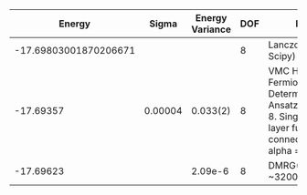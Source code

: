 |       Energy          |  Sigma          | Energy Variance  | DOF |Method                                                          | Data repository                |
| ----------------------| --------------- | -----------------| ------- |------------------------------------------------------------|------------------------------- |
| -17.69803001870206671 |                 |                  |   8     | Lanczos (Quspin + Scipy)                                   | https://weinbe58.github.io/QuSpin/ |
|      -17.69357        |    0.00004      |     0.033(2)     |   8     | VMC Hidden Fermion Determinant State Ansatz (N_hidden = 8. Single hidden layer fully connected net with alpha = 32)| |
|-17.69623 |        |  2.09e-6 |   8     | DMRG(MaxBondDim ~3200)  | |
